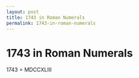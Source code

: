 ```yaml
---
layout: post
title: 1743 in Roman Numerals
permalink: 1743-in-roman-numerals
---
```


# 1743 in Roman Numerals

1743 = MDCCXLIII

